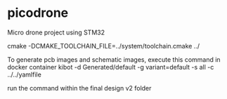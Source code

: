 # picodrone

Micro drone project using STM32

cmake -DCMAKE_TOOLCHAIN_FILE=../system/toolchain.cmake ../

To generate pcb images and schematic images, execute this command in docker container
kibot -d Generated/default -g variant=default -s all -c ../../yamlfile

run the command within the final design v2 folder
